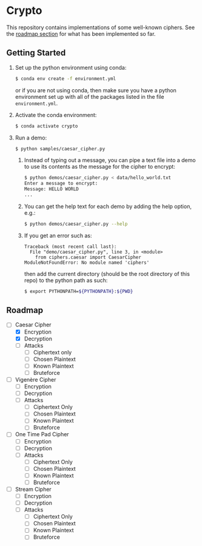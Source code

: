 # Crypto

This repository contains implementations of some well-known ciphers.
See the [roadmap section](#roadmap) for what has been implemented so far.

## Getting Started
1.  Set up the python environment using conda:
    ```bash
    $ conda env create -f environment.yml
    ```
    or if you are not using conda, then make sure you have a python environment
    set up with all of the packages listed in the file `environment.yml`.
    
2.  Activate the conda environment:
    ```bash
    $ conda activate crypto
    ```
    
3.  Run a demo:
    ```bash
    $ python samples/caesar_cipher.py
    ```
    
    1.  Instead of typing out a message, you can pipe a text file into a demo 
        to use its contents as the message for the cipher to encrypt:
        ```bash
        $ python demos/caesar_cipher.py < data/hello_world.txt
        Enter a message to encrypt: 
        Message: HELLO WORLD
        ...
        ```
    
    2.  You can get the help text for each demo by adding the help option, e.g.:
        ```bash
        $ python demos/caesar_cipher.py --help
        ```
    
    3.  If you get an error such as:
        ```
        Traceback (most recent call last):
          File "demo/caesar_cipher.py", line 3, in <module>
            from ciphers.caesar import CaesarCipher
        ModuleNotFoundError: No module named 'ciphers'
        ```
        then add the current directory (should be the root directory of this repo) 
        to the python path as such:
        ```bash
        $ export PYTHONPATH=${PYTHONPATH}:${PWD}
        ```

## Roadmap
- [ ] Caesar Cipher
    - [x] Encryption
    - [x] Decryption
    - [ ] Attacks
        - [ ] Ciphertext only
        - [ ] Chosen Plaintext
        - [ ] Known Plaintext
        - [ ] Bruteforce
- [ ] Vigenère Cipher
    - [ ] Encryption
    - [ ] Decryption
    - [ ] Attacks
        - [ ] Ciphertext Only
        - [ ] Chosen Plaintext
        - [ ] Known Plaintext
        - [ ] Bruteforce
- [ ] One Time Pad Cipher
    - [ ] Encryption
    - [ ] Decryption
    - [ ] Attacks
        - [ ] Ciphertext Only
        - [ ] Chosen Plaintext
        - [ ] Known Plaintext
        - [ ] Bruteforce
- [ ] Stream Cipher   
    - [ ] Encryption
    - [ ] Decryption
    - [ ] Attacks
        - [ ] Ciphertext Only
        - [ ] Chosen Plaintext
        - [ ] Known Plaintext
        - [ ] Bruteforce
